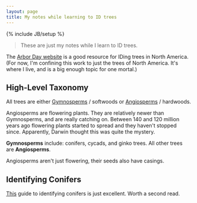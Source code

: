 ```yaml
---
layout: page
title: My notes while learning to ID trees
---
```

{% include JB/setup %}

> These are just my notes while I learn to ID trees.

The <a href="https://www.arborday.org/trees/whattree/whatTree.cfm">Arbor Day website</a> is a good resource for IDing trees in North America. (For now, I'm confining this work to just the trees of North America. It's where I live, and is a big enough topic for one mortal.)


<h2>High-Level Taxonomy</h2>

All trees are either [Gymnosperms](https://en.wikipedia.org/wiki/Gymnosperm) / softwoods or [Angiosperms](https://en.wikipedia.org/wiki/Flowering_plant) / hardwoods.

Angiosperms are flowering plants. They are relatively newer than Gymnosperms, and are really catching on. Between 140 and 120 million years ago flowering plants started to spread and they haven't stopped since.  Apparently, Darwin thought this was quite the mystery.

<b>Gymnosperms</b> include: conifers, cycads, and ginko trees. All other trees are <b>Angiosperms</b>.

Angiosperms aren't just flowering, their seeds also have casings.


<h2>Identifying Conifers</h2>

[This](https://leafyplace.com/identifying-conifers-pine-fir-spruce/) guide to identifying conifers is just excellent. Worth a second read.
